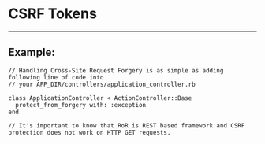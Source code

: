 # CSRF Tokens
-------

## Example:

          
    // Handling Cross-Site Request Forgery is as simple as adding following line of code into 
    // your APP_DIR/controllers/application_controller.rb

    class ApplicationController < ActionController::Base
      protect_from_forgery with: :exception
    end

    // It's important to know that RoR is REST based framework and CSRF protection does not work on HTTP GET requests.